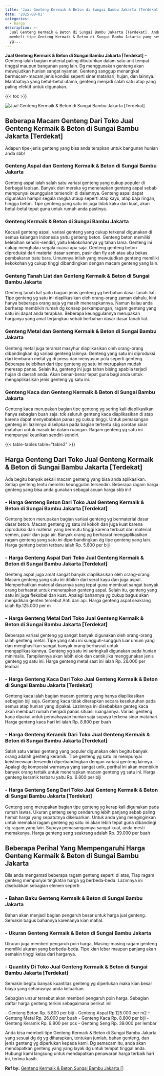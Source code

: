 ```yaml
---
title: 'Jual Genteng Kermaik & Beton di Sungai Bambu Jakarta [Terdekat]'
date: '2025-08-01'
categories:
  - harga
description: >-
  Jual Genteng Kermaik & Beton di Sungai Bambu Jakarta [Terdekat]. Anda bisa
  membeli tipe Genteng Kermaik & Beton di Sungai Bambu Jakarta yang sesuai dg dg
  yg...
---
```


**Jual Genteng Kermaik & Beton di Sungai Bambu Jakarta \[Terdekat\]** – Genteng ialah bagian material paling dibutuhkan dalam satu unit tempat tinggal maupun bangunan yang lain. Dg menggunakan genteng akan mewujudkan hunian sangat nyaman. Genteng sanggup menangkal bermacam-macam jenis kondisi seperti sinar matahari, hujan, dan lainnya. Manfaatnya yang betul-betul utama, genteng menjadi salah satu atap yang paling efektif untuk digunakan.

{{< toc >}}

![Jual Genteng Kermaik & Beton di Sungai Bambu Jakarta [Terdekat]](/images/genteng-minimalis-murah03.png)

## Beberapa Macam Genteng Dari Toko Jual Genteng Kermaik & Beton di Sungai Bambu Jakarta \[Terdekat\]

Adapun tipe-jenis genteng yang bisa anda terapkan untuk bangunan hunian anda sbb!

### Genteng Aspal dan Genteng Kermaik & Beton di Sungai Bambu Jakarta

Genteng aspal ialah salah satu variasi genteng yang cukup populer di berbagai lapisan. Banyak dari mereka yg menerapkan genteng aspal sebab mempunyai keunggulan tersendiri di dalamnya. Genteng aspal dapat digunakan hampir segala rangka ataup seperti atap kayu, atap baja ringan, hingga beton. Tipe genteng yang satu ini juga tidak kaku dan kuat, akan betul-betul tepat guna untuk rumah anda pastinya.

### Genteng Kermaik & Beton di Sungai Bambu Jakarta

Kecuali genteng aspal, variasi genteng yang cukup terkenal digunakan di semua kalangan Indonesia yaitu genteng beton. Genteng beton memiliki kelebihan sendiri-sendiri, yaitu kekokohannya yg tahan lama. Genteng ini cakap menghalau segala cuaca apa saja. Genteng genteng beton diproduksi dari material dasar semen, pasir dan fly ash atau abu bekas pembakaran batu bara. Umumnya inilah yang mewujudkan genteng memiliki kekokohan yg cukup tinggi dibandingkan dengan macam genteng yang lain.

### Genteng Tanah Liat dan Genteng Kermaik & Beton di Sungai Bambu Jakarta

Genteng tanah liat yaitu bagian jenis genteng yg berbahan dasar tanah liat. Tipe genteng yg satu ini diaplikasikan oleh orang-orang zaman dahulu, kini hanya beberapa orang saja yg masih menerapkannya. Namun kalau anda berharap membikin rumah dg konsep perkampungan, ragam genteng yang satu ini dapat anda terapkan. Beberapa keunggulannya merupakan harganya yang amat terjangkau sebab berbahan dasar dasar tanah liat.

### Genteng Metal dan Genteng Kermaik & Beton di Sungai Bambu Jakarta

Genteng metal juga teramat masyhur diaplikasikan oleh orang-orang dibandingkan dg variasi genteng lainnya. Genteng yang satu ini diproduksi dari lembaran metal yg di press dan menyusun pola seperti genteng. Beberapa kelebihan dari tipe genteng yg satu ini merupakan mudah meresap panas. Selain itu, genteng ini juga tahan bising apabila terjadi hujan di daerah anda. Akan benar-benar tepat guna bagi anda untuk mengaplikasikan jenis genteng yg satu ini.

### Genteng Kaca dan Genteng Kermaik & Beton di Sungai Bambu Jakarta

Genteng kaca merupakan bagian tipe genteng yg sering kali diaplikasikan hanya sebagian buah saja. tdk seluruh genteng kaca diaplikasikan di atap karena dapat menyebabkan panas yg cukup tinggi. Untuk pemasangan genteng ini lazimnya diselipkan pada bagian tertentu sbg sorotan sinar matahari untuk masuk ke dalam ruangan. Ragam genteng yg satu ini mempunyai keunikan sendiri-sendiri.

{{< table-tables table="table2" >}}

## Harga Genteng Dari Toko Jual Genteng Kermaik & Beton di Sungai Bambu Jakarta \[Terdekat\]

Ada begitu banyak sekali macam genteng yang bisa anda aplikasikan. Setiap genteng tentu memiliki keunggulan tersendiri. Beberapa ragam harga genteng yang bisa anda gunakan sebagai acuan harga sbb ini!

### \- Harga Genteng Beton Dari Toko Jual Genteng Kermaik & Beton di Sungai Bambu Jakarta \[Terdekat\]

Genteng beton merupakan bagian variasi genteng yg bermaterial dasar dasar beton. Macam genteng yg satu ini kokoh dan juga kuat karena diproduksi dari material yang bermutu tinggi karena terbuat dari material semen, pasir dan juga air. Banyak orang yg berhasrat mengaplikasikan ragam genteng yang satu ini diperbandingkan dg tipe genteng yang lain. Harga genteng beton terbaru ialah Rp. 5.800 per biji

### \- Harga Genteng Aspal Dari Toko Jual Genteng Kermaik & Beton di Sungai Bambu Jakarta \[Terdekat\]

Genteng aspal juga amat sangat banyak diaplikasikan oleh orang-orang. Macam genteng yang satu ini dibikin dari serat kayu dan juga aspal. Memperhatikan material dasarnya yang tepat guna membuat sangat banyak orang berhasrat untuk menerapkan genteng aspal. Selain itu, genteng yang satu ini juga fleksibel dan kuat. Apalagi bahannya yg cukup bagus akan menjadikan genten tersebut Anti dari api. Harga genteng aspal seakrang ialah Rp.125.000 per m

### \- Harga Genteng Metal Dari Toko Jual Genteng Kermaik & Beton di Sungai Bambu Jakarta \[Terdekat\]

Beberapa variasi genteng yg sangat banyak digunakan oleh orang-orang ialah genteng metal. Tipe yang satu ini sungguh-sungguh luar umum yang dan menghasilkan sangat banyak orang berhasrat untuk mengaplikasikannya. Genteng yg satu ini seringkali digunakan pada hunian minimalis. Tampilannya akan lebih elok dan cantik jika menggunakan jenis genteng yg satu ini. Harga genteng metal saat ini ialah Rp. 26.000 per lembar

### \- Harga Genteng Kaca Dari Toko Jual Genteng Kermaik & Beton di Sungai Bambu Jakarta \[Terdekat\]

Genteng kaca ialah bagian macam genteng yang hanya diaplikasikan sebagian biji saja. Genteng kaca tidak diterapkan secara keseluruhan pada semua atap hunian yang dipakai. Lazimnya ini disebabkan genteg kaca akan membuat rumah menjadi panas situasi ruangannya. Variasi genteng kaca dipakai untuk pencahayaan hunian saja supaya terkena sinar matahari. Harga genteng kaca hari ini ialah Rp. 8.800 per buah

### \- Harga Genteng Keramik Dari Toko Jual Genteng Kermaik & Beton di Sungai Bambu Jakarta \[Terdekat\]

Salah satu variasi genteng yang populer digunakan oleh begitu banyak orang adalah genteng keramik. Tipe genteng yg satu ini mempunyai keistimewaan tersendiri diperbandingkan dengan variasi genteng lainnya. Apalagi dg komposisi warnanya yang sangat unik, perihal ini akan membikin banyak orang tertaik untuk menerapkan macam genteng yg satu ini. Harga genteng keramik terbaru yaitu Rp. 9.800 per biji

### \- Harga Genteng Seng Dari Toko Jual Genteng Kermaik & Beton di Sungai Bambu Jakarta \[Terdekat\]

Genteng seng merupakan bagian tipe genteng yg kerap kali digunakan pada rumah lawas. Ukuran genteng seng cenderung lebih panjang sebab paling hemat harga yang sepatutnya dikeluarkan. Untuk anda yang menginginkan untuk memakai ragam genteng yg satu ini akan lebih tepat guna dibandingi dg ragam yang lain. Supaya pemasangannya sangat kuat, anda mesti memakunya. Harga genteng seng seakrang adalah Rp. 39.000 per buah

## Beberapa Perihal Yang Mempengaruhi Harga Genteng Kermaik & Beton di Sungai Bambu Jakarta

Bila anda mengamati beberapa ragam genteng seperti di atas, Tiap ragam genteng mempunyai tingkatan harga yg berbeda-beda. Lazimnya ini disebabkan sebagian elemen seperti:

### \- Bahan Baku Genteng Kermaik & Beton di Sungai Bambu Jakarta

Bahan akan menjadi bagian pengaruh besar untuk harga jual genteng. Semakin bagus bahannya karenanya kian mahal.

### \- Ukuran Genteng Kermaik & Beton di Sungai Bambu Jakarta

Ukuran juga memberi pengaruh poin harga, Masing-masing ragam genteng memiliki ukuran yang berbeda-beda. Tipe kian lebar maupun panjang akan semakin tinggi kelas dari harganya.

### \- Quantity Di Toko Jual Genteng Kermaik & Beton di Sungai Bambu Jakarta \[Terdekat\]

Semakin begitu banyak kuantitas genteng yg diperlukan maka kian besar biaya yang seharusnya anda keluarkan.

Sebagian unsur tersebut akan memberi pengaruh poin harga. Sebagian daftar harga genteng terkini sebagaimana berikut ini!

\- Genteng Beton Rp. 5.800 per biji - Genteng Aspal Rp.125.000 per m2 - Genteng Metal Rp. 26.000 per buah - Genteng Kaca Rp. 8.800 per biji - Genteng Keramik Rp. 9.800 per pcs - Genteng Seng Rp. 39.000 per lembar

Anda bisa membeli tipe Genteng Kermaik & Beton di Sungai Bambu Jakarta yang sesuai dg dg yg diharapkan, tentukan jumlah, bahan genteng, dan jenis genteng yg diperlukan kepada kami. Dg semacam itu, anda akan mendapatkan genteng yang yang layak dg untuk tempat tinggal anda. Hubungi kami langsung untuk mendapatkan penawaran harga terbaik hari ini, terima kasih.

**Ref by:**  [Genteng Kermaik & Beton  Sungai Bambu Jakarta []](https://id.wikipedia.org/wiki/Genteng)
